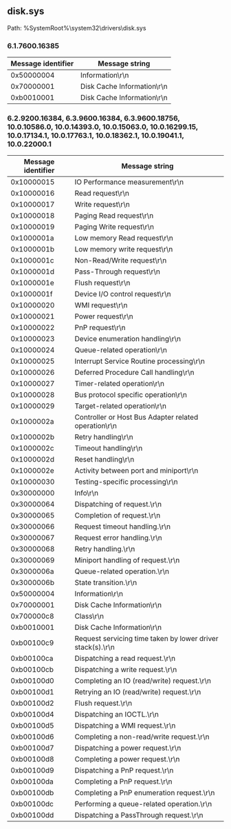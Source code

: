 ## disk.sys

Path: %SystemRoot%\system32\drivers\disk.sys

### 6.1.7600.16385

Message identifier | Message string
--- | ---
0x50000004 | Information\r\n
0x70000001 | Disk Cache Information\r\n
0xb0010001 | Disk Cache Information\r\n

### 6.2.9200.16384, 6.3.9600.16384, 6.3.9600.18756, 10.0.10586.0, 10.0.14393.0, 10.0.15063.0, 10.0.16299.15, 10.0.17134.1, 10.0.17763.1, 10.0.18362.1, 10.0.19041.1, 10.0.22000.1

Message identifier | Message string
--- | ---
0x10000015 | IO Performance measurement\r\n
0x10000016 | Read request\r\n
0x10000017 | Write request\r\n
0x10000018 | Paging Read request\r\n
0x10000019 | Paging Write request\r\n
0x1000001a | Low memory Read request\r\n
0x1000001b | Low memory write request\r\n
0x1000001c | Non-Read/Write request\r\n
0x1000001d | Pass-Through request\r\n
0x1000001e | Flush request\r\n
0x1000001f | Device I/O control request\r\n
0x10000020 | WMI request\r\n
0x10000021 | Power request\r\n
0x10000022 | PnP request\r\n
0x10000023 | Device enumeration handling\r\n
0x10000024 | Queue-related operation\r\n
0x10000025 | Interrupt Service Routine processing\r\n
0x10000026 | Deferred Procedure Call handling\r\n
0x10000027 | Timer-related operation\r\n
0x10000028 | Bus protocol specific operation\r\n
0x10000029 | Target-related operation\r\n
0x1000002a | Controller or Host Bus Adapter related operation\r\n
0x1000002b | Retry handling\r\n
0x1000002c | Timeout handling\r\n
0x1000002d | Reset handling\r\n
0x1000002e | Activity between port and miniport\r\n
0x10000030 | Testing-specific processing\r\n
0x30000000 | Info\r\n
0x30000064 | Dispatching of request.\r\n
0x30000065 | Completion of request.\r\n
0x30000066 | Request timeout handling.\r\n
0x30000067 | Request error handling.\r\n
0x30000068 | Retry handling.\r\n
0x30000069 | Miniport handling of request.\r\n
0x3000006a | Queue-related operation.\r\n
0x3000006b | State transition.\r\n
0x50000004 | Information\r\n
0x70000001 | Disk Cache Information\r\n
0x700000c8 | Class\r\n
0xb0010001 | Disk Cache Information\r\n
0xb00100c9 | Request servicing time taken by lower driver stack(s).\r\n
0xb00100ca | Dispatching a read request.\r\n
0xb00100cb | Dispatching a write request.\r\n
0xb00100d0 | Completing an IO (read/write) request.\r\n
0xb00100d1 | Retrying an IO (read/write) request.\r\n
0xb00100d2 | Flush request.\r\n
0xb00100d4 | Dispatching an IOCTL.\r\n
0xb00100d5 | Dispatching a WMI request.\r\n
0xb00100d6 | Completing a non-read/write request.\r\n
0xb00100d7 | Dispatching a power request.\r\n
0xb00100d8 | Completing a power request.\r\n
0xb00100d9 | Dispatching a PnP request.\r\n
0xb00100da | Completing a PnP request.\r\n
0xb00100db | Completing a PnP enumeration request.\r\n
0xb00100dc | Performing a queue-related operation.\r\n
0xb00100dd | Dispatching a PassThrough request.\r\n
